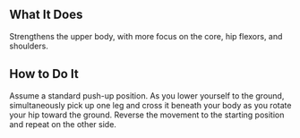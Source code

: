 ## What It Does

Strengthens the upper body, with more focus on the core, hip flexors, and shoulders.

## How to Do It

Assume a standard push-up position. As you lower yourself to the ground,
simultaneously pick up one leg and cross it beneath your body as you rotate
your hip toward the ground. Reverse the movement to the starting position and repeat
on the other side.
